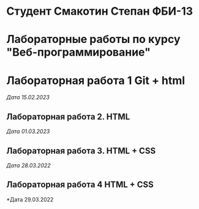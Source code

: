 # Студент Смакотин Степан ФБИ-13

# Лабораторные работы по курсу "Веб-программирование"

# Лабораторная работа 1 Git + html

*Дата 15.02.2023*

## Лабораторная работа 2. HTML

*Дата 01.03.2023*

## Лабoраторная работа 3. HTML + CSS

*Дата 28.03.2022*

## Лабораторная работа 4 HTML + CSS

*Дата 29.03.2022